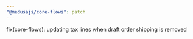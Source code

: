 ```yaml
---
"@medusajs/core-flows": patch
---
```


fix(core-flows): updating tax lines when draft order shipping is removed
